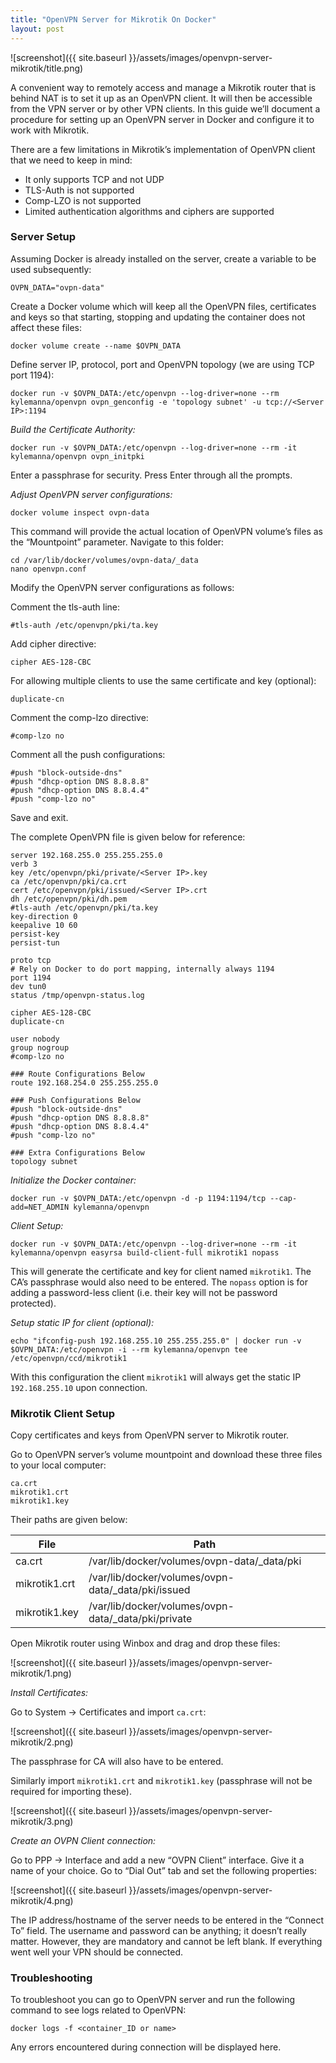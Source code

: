 ```yaml
---
title: "OpenVPN Server for Mikrotik On Docker"
layout: post
---
```


![screenshot]({{ site.baseurl }}/assets/images/openvpn-server-mikrotik/title.png)

A convenient way to remotely access and manage a Mikrotik router that is behind NAT is to set it up as an OpenVPN client. It will then be accessible from the VPN server or by other VPN clients. In this guide we’ll document a procedure for setting up an OpenVPN server in Docker and configure it to work with Mikrotik.

<!--more-->

There are a few limitations in Mikrotik’s implementation of OpenVPN client that we need to keep in mind:

- It only supports TCP and not UDP
- TLS-Auth is not supported
- Comp-LZO is not supported
- Limited authentication algorithms and ciphers are supported

### Server Setup

Assuming Docker is already installed on the server, create a variable to be used subsequently:

```
OVPN_DATA="ovpn-data"
```

Create a Docker volume which will keep all the OpenVPN files, certificates and keys so that starting, stopping and updating the container does not affect these files:

```
docker volume create --name $OVPN_DATA
```

Define server IP, protocol, port and OpenVPN topology (we are using TCP port 1194):

```
docker run -v $OVPN_DATA:/etc/openvpn --log-driver=none --rm kylemanna/openvpn ovpn_genconfig -e 'topology subnet' -u tcp://<Server IP>:1194
```

*Build the Certificate Authority:*

```
docker run -v $OVPN_DATA:/etc/openvpn --log-driver=none --rm -it kylemanna/openvpn ovpn_initpki
```

Enter a passphrase for security. Press Enter through all the prompts.

*Adjust OpenVPN server configurations:*

```
docker volume inspect ovpn-data
```

This command will provide the actual location of OpenVPN volume’s files as the “Mountpoint” parameter. Navigate to this folder:

```
cd /var/lib/docker/volumes/ovpn-data/_data
nano openvpn.conf
```

Modify the OpenVPN server configurations as follows:

Comment the tls-auth line:

```
#tls-auth /etc/openvpn/pki/ta.key
```

Add cipher directive:

```
cipher AES-128-CBC
```

For allowing multiple clients to use the same certificate and key (optional):

```
duplicate-cn
```

Comment the comp-lzo directive:

```
#comp-lzo no
```

Comment all the push configurations:

```
#push "block-outside-dns"
#push "dhcp-option DNS 8.8.8.8"
#push "dhcp-option DNS 8.8.4.4"
#push "comp-lzo no"
```

Save and exit.

The complete OpenVPN file is given below for reference:

```
server 192.168.255.0 255.255.255.0
verb 3
key /etc/openvpn/pki/private/<Server IP>.key
ca /etc/openvpn/pki/ca.crt
cert /etc/openvpn/pki/issued/<Server IP>.crt
dh /etc/openvpn/pki/dh.pem
#tls-auth /etc/openvpn/pki/ta.key
key-direction 0
keepalive 10 60
persist-key
persist-tun
 
proto tcp
# Rely on Docker to do port mapping, internally always 1194
port 1194
dev tun0
status /tmp/openvpn-status.log
 
cipher AES-128-CBC
duplicate-cn
 
user nobody
group nogroup
#comp-lzo no
 
### Route Configurations Below
route 192.168.254.0 255.255.255.0
 
### Push Configurations Below
#push "block-outside-dns"
#push "dhcp-option DNS 8.8.8.8"
#push "dhcp-option DNS 8.8.4.4"
#push "comp-lzo no"
 
### Extra Configurations Below
topology subnet
```

*Initialize the Docker container:*

```
docker run -v $OVPN_DATA:/etc/openvpn -d -p 1194:1194/tcp --cap-add=NET_ADMIN kylemanna/openvpn
```

*Client Setup:*

```
docker run -v $OVPN_DATA:/etc/openvpn --log-driver=none --rm -it kylemanna/openvpn easyrsa build-client-full mikrotik1 nopass
```

This will generate the certificate and key for client named `mikrotik1`. The CA’s passphrase would also need to be entered. The `nopass` option is for adding a password-less client (i.e. their key will not be password protected).

*Setup static IP for client (optional):*

```
echo "ifconfig-push 192.168.255.10 255.255.255.0" | docker run -v $OVPN_DATA:/etc/openvpn -i --rm kylemanna/openvpn tee /etc/openvpn/ccd/mikrotik1
```

With this configuration the client `mikrotik1` will always get the static IP `192.168.255.10` upon connection.

### Mikrotik Client Setup

Copy certificates and keys from OpenVPN server to Mikrotik router.

Go to OpenVPN server’s volume mountpoint and download these three files to your local computer:

```
ca.crt
mikrotik1.crt
mikrotik1.key
```

Their paths are given below:

| File          | Path                                                |
|---------------|-----------------------------------------------------|
| ca.crt        | /var/lib/docker/volumes/ovpn-data/_data/pki         |
| mikrotik1.crt | /var/lib/docker/volumes/ovpn-data/_data/pki/issued  |
| mikrotik1.key | /var/lib/docker/volumes/ovpn-data/_data/pki/private |

Open Mikrotik router using Winbox and drag and drop these files:

![screenshot]({{ site.baseurl }}/assets/images/openvpn-server-mikrotik/1.png)

*Install Certificates:*

Go to System -> Certificates and import `ca.crt`:

![screenshot]({{ site.baseurl }}/assets/images/openvpn-server-mikrotik/2.png)

The passphrase for CA will also have to be entered.

Similarly import `mikrotik1.crt` and `mikrotik1.key` (passphrase will not be required for importing these).

![screenshot]({{ site.baseurl }}/assets/images/openvpn-server-mikrotik/3.png)

*Create an OVPN Client connection:*

Go to PPP -> Interface and add a new “OVPN Client” interface. Give it a name of your choice. Go to “Dial Out” tab and set the following properties:

![screenshot]({{ site.baseurl }}/assets/images/openvpn-server-mikrotik/4.png)

The IP address/hostname of the server needs to be entered in the “Connect To” field. The username and password can be anything; it doesn’t really matter. However, they are mandatory and cannot be left blank. If everything went well your VPN should be connected.

### Troubleshooting

To troubleshoot you can go to OpenVPN server and run the following command to see logs related to OpenVPN:

```
docker logs -f <container_ID or name>
```

Any errors encountered during connection will be displayed here.